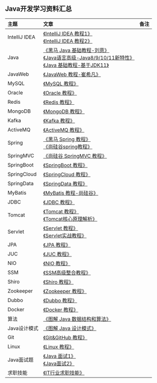 ## Java开发学习资料汇总

主题|文章|备注
|:---|:---|:---|
|IntelliJ IDEA|[《IntelliJ IDEA 教程1》](https://www.bilibili.com/video/av38808672/?spm_id_from=333.788.b_636f6d6d656e74.117)<br>[《IntelliJ IDEA 教程2》](https://www.bilibili.com/video/av36213051/?spm_id_from=333.788.b_636f6d6d656e74.118)<br>|
|Java|[《黑马 Java 基础教程-刘意》](https://www.bilibili.com/video/av33742840/?spm_id_from=333.788.b_636f6d6d656e74.103)<br>[《Java语言高级-Java8/9/10/11新特性》](https://www.bilibili.com/video/av51179510/?spm_id_from=333.788.b_636f6d6d656e74.110)<br>[《Java 基础教程-基于JDK11》](https://www.bilibili.com/video/av48370019/?spm_id_from=333.788.b_636f6d6d656e74.111)<br>|
|JavaWeb|[《JavaWeb 教程-崔希凡》](https://www.bilibili.com/video/av37452727/?spm_id_from=333.788.b_636f6d6d656e74.104)<br>|
|MySQL|[《MySQL 教程》](https://www.bilibili.com/video/av49181542/?spm_id_from=333.788.b_636f6d6d656e74.105)<br>|
|Oracle|[《Oracle 教程》](https://www.bilibili.com/video/av49926566/?spm_id_from=333.788.b_636f6d6d656e74.136)<br>|
|Redis|[《Redis 教程》](https://www.bilibili.com/video/av51139549/?spm_id_from=333.788.b_636f6d6d656e74.134)<br>|
|MongoDB|[《MongoDB 教程》](https://www.bilibili.com/video/av49923533/?spm_id_from=333.788.b_636f6d6d656e74.135)<br>|
|Kafka|[《Kafka 教程》](https://www.bilibili.com/video/av49920938/?spm_id_from=333.788.b_636f6d6d656e74.138)<br>|
|ActiveMQ|[《ActiveMQ 教程》](https://www.bilibili.com/video/av56121132/?spm_id_from=333.788.b_636f6d6d656e74.137)<br>|
|Spring|[《黑马 Spring 教程》](https://www.bilibili.com/video/av40323796/?spm_id_from=333.788.b_636f6d6d656e74.112)<br>[《尚硅谷spring教程》](https://www.bilibili.com/video/av50002153/?spm_id_from=333.788.b_636f6d6d656e74.113)<br>|
|SpringMVC|[《尚硅谷 SpringMVC 教程》](https://www.bilibili.com/video/av49996848/?spm_id_from=333.788.b_636f6d6d656e74.115)<br>|
|SpringBoot|[《SpringBoot 教程》](https://www.bilibili.com/video/av38657363/?spm_id_from=333.788.b_636f6d6d656e74.121)<br>|
|SpringCloud|[《SpringCloud 教程》](https://www.bilibili.com/video/av49106064/?spm_id_from=333.788.b_636f6d6d656e74.122)<br>|
|SpringData|[《SpringData 教程》](https://www.bilibili.com/video/av58110650/?spm_id_from=333.788.b_636f6d6d656e74.123)<br>|
|MyBatis|[《MyBatis 教程-尚硅谷》](https://www.bilibili.com/video/av50003691/?spm_id_from=333.788.b_636f6d6d656e74.114)<br>|
|JDBC|[《JDBC 教程》](https://www.bilibili.com/video/av67955358?from=search&seid=10204444697768335413)<br>|
|Tomcat|[《Tomcat 教程》](https://www.bilibili.com/video/av22230799?from=search&seid=4389610206869396994)<br>[《Tomcat核心原理解析》](https://www.bilibili.com/video/av67233983?from=search&seid=4389610206869396994)<br>|
|Servlet|[《Servlet 教程》](https://www.bilibili.com/video/av33969622?from=search&seid=17456005872578435328)<br>[《Servlet实战教程》](https://www.bilibili.com/video/av14548473?from=search&seid=17456005872578435328)<br>|
|JPA|[《JPA 教程》](https://www.bilibili.com/video/av58112424/?spm_id_from=333.788.b_636f6d6d656e74.107)<br>|
|JUC|[《JUC 教程》](https://www.bilibili.com/video/av58122884/?spm_id_from=333.788.b_636f6d6d656e74.108)<br>|
|NIO|[《NIO 教程》](https://www.bilibili.com/video/av58122578/?spm_id_from=333.788.b_636f6d6d656e74.109)<br>|
|SSM|[《SSM高级整合教程》](https://www.bilibili.com/video/av56363272/?spm_id_from=333.788.b_636f6d6d656e74.116)<br>|
|Shiro|[《Shiro 教程》](https://www.bilibili.com/video/av49915884/?spm_id_from=333.788.b_636f6d6d656e74.139)<br>|
|Zookeeper|[《Zookeeper 教程》](https://www.bilibili.com/video/av49270221/?spm_id_from=333.788.b_636f6d6d656e74.140)<br>|
|Dubbo|[《Dubbo 教程》](https://www.bilibili.com/video/av49269938/?spm_id_from=333.788.b_636f6d6d656e74.141)<br>|
|Docker|[《Docker 教程》](https://www.bilibili.com/video/av49095718/?spm_id_from=333.788.b_636f6d6d656e74.142)<br>|
|算法|[《图解 Java 数据结构和算法》](https://www.bilibili.com/video/av54095344/?spm_id_from=333.788.b_636f6d6d656e74.125)<br>|
|Java设计模式|[《图解 Java 设计模式》](https://www.bilibili.com/video/av58076246/?spm_id_from=333.788.b_636f6d6d656e74.120)<br>|
|Git|[《Git&GitHub 教程》](https://www.bilibili.com/video/av49085612/?spm_id_from=333.788.b_636f6d6d656e74.143)<br>|
|Linux|[《Linux 教程》](https://www.bilibili.com/video/av56460973/?spm_id_from=333.788.b_636f6d6d656e74.144)<br>|
|Java面试题|[《Java 面试1》](https://www.bilibili.com/video/av37602130/?spm_id_from=333.788.b_636f6d6d656e74.126)<br>[《Java面试2》](https://www.bilibili.com/video/av48988279/?spm_id_from=333.788.b_636f6d6d656e74.127)<br>|
|求职技能|[《IT行业求职技能》](https://www.bilibili.com/video/av53800224/?spm_id_from=333.788.b_636f6d6d656e74.124)<br>|










